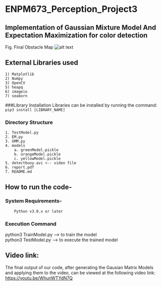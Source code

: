 # ENPM673_Perception_Project3
## Implementation of Gaussian Mixture Model And Expectation Maximization for color detection 
Fig. Final Obstacle Map
    ![alt text](https:// "Map Title Text 1")
## External Libraries used
    1) Matplotlib
    2) Numpy
    3) OpenCV
    5) heapq
    6) imageio
    7) seaborn
 ###Library Installation
 Libraries can be installed by running the command:  
 `pip3 install [LIBRARY_NAME]`
 
### Directory Structure
    1. TestModel.py
    2. EM.py
    3. GMM.py
    4. models
        a. greenModel.pickle
        b. orangeModel.pickle
        c. yellowModel.pickle
    5. detectbuoy.avi <-- video file
    6. report.pdf
    7. README.md
## How to run the code-
 ### System Requirements-
        Python v3.0.x or later
 ### Execution Command
 python3 TrainModel.py --> to train the model  
 python3 TestModel.py --> to execute the trained model
   
   
## Video link:
  The final output of our code, after generating the 
  Gausian Matrix Models and applying them to the video,
  can be viewed at the following video link:  
  https://youtu.be/WhunWTYdN7Q

   
